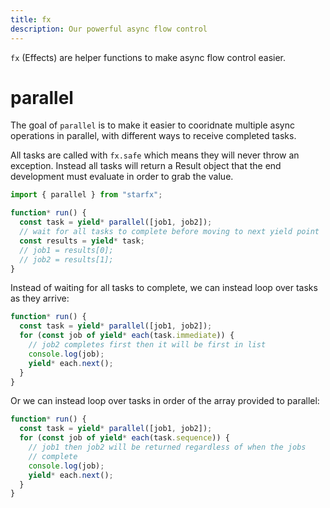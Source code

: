 ```yaml
---
title: fx
description: Our powerful async flow control
---
```


`fx` (Effects) are helper functions to make async flow control easier.

# parallel

The goal of `parallel` is to make it easier to cooridnate multiple async
operations in parallel, with different ways to receive completed tasks.

All tasks are called with `fx.safe` which means they will never throw an
exception. Instead all tasks will return a Result object that the end
development must evaluate in order to grab the value.

```ts
import { parallel } from "starfx";

function* run() {
  const task = yield* parallel([job1, job2]);
  // wait for all tasks to complete before moving to next yield point
  const results = yield* task;
  // job1 = results[0];
  // job2 = results[1];
}
```

Instead of waiting for all tasks to complete, we can instead loop over tasks as
they arrive:

```ts
function* run() {
  const task = yield* parallel([job1, job2]);
  for (const job of yield* each(task.immediate)) {
    // job2 completes first then it will be first in list
    console.log(job);
    yield* each.next();
  }
}
```

Or we can instead loop over tasks in order of the array provided to parallel:

```ts
function* run() {
  const task = yield* parallel([job1, job2]);
  for (const job of yield* each(task.sequence)) {
    // job1 then job2 will be returned regardless of when the jobs
    // complete
    console.log(job);
    yield* each.next();
  }
}
```
